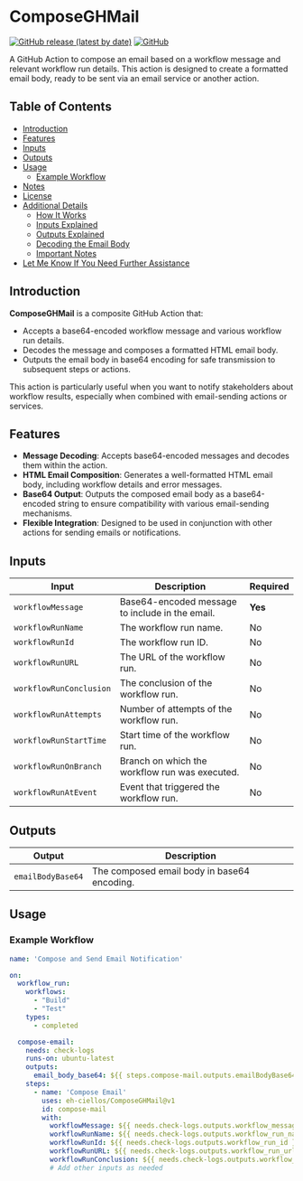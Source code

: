 # ComposeGHMail

[![GitHub release (latest by date)](https://img.shields.io/github/v/release/eh-ciellos/ComposeGHMail)](https://github.com/eh-ciellos/ComposeGHMail/releases)
[![GitHub](https://img.shields.io/github/license/eh-ciellos/ComposeGHMail)](https://github.com/eh-ciellos/ComposeGHMail/blob/main/LICENSE)

A GitHub Action to compose an email based on a workflow message and relevant workflow run details. This action is designed to create a formatted email body, ready to be sent via an email service or another action.

## Table of Contents

- [Introduction](#introduction)
- [Features](#features)
- [Inputs](#inputs)
- [Outputs](#outputs)
- [Usage](#usage)
  - [Example Workflow](#example-workflow)
- [Notes](#notes)
- [License](#license)
- [Additional Details](#additional-details)
  - [How It Works](#how-it-works)
  - [Inputs Explained](#inputs-explained)
  - [Outputs Explained](#outputs-explained)
  - [Decoding the Email Body](#decoding-the-email-body)
  - [Important Notes](#important-notes)
- [Let Me Know If You Need Further Assistance](#let-me-know-if-you-need-further-assistance)

## Introduction

**ComposeGHMail** is a composite GitHub Action that:

- Accepts a base64-encoded workflow message and various workflow run details.
- Decodes the message and composes a formatted HTML email body.
- Outputs the email body in base64 encoding for safe transmission to subsequent steps or actions.

This action is particularly useful when you want to notify stakeholders about workflow results, especially when combined with email-sending actions or services.

## Features

- **Message Decoding**: Accepts base64-encoded messages and decodes them within the action.
- **HTML Email Composition**: Generates a well-formatted HTML email body, including workflow details and error messages.
- **Base64 Output**: Outputs the composed email body as a base64-encoded string to ensure compatibility with various email-sending mechanisms.
- **Flexible Integration**: Designed to be used in conjunction with other actions for sending emails or notifications.

## Inputs

| Input                   | Description                                            | Required |
|-------------------------|--------------------------------------------------------|----------|
| `workflowMessage`       | Base64-encoded message to include in the email.        | **Yes**  |
| `workflowRunName`       | The workflow run name.                                 | No       |
| `workflowRunId`         | The workflow run ID.                                   | No       |
| `workflowRunURL`        | The URL of the workflow run.                           | No       |
| `workflowRunConclusion` | The conclusion of the workflow run.                    | No       |
| `workflowRunAttempts`   | Number of attempts of the workflow run.                | No       |
| `workflowRunStartTime`  | Start time of the workflow run.                        | No       |
| `workflowRunOnBranch`   | Branch on which the workflow run was executed.         | No       |
| `workflowRunAtEvent`    | Event that triggered the workflow run.                 | No       |

## Outputs

| Output             | Description                                   |
|--------------------|-----------------------------------------------|
| `emailBodyBase64`  | The composed email body in base64 encoding.   |

## Usage

### Example Workflow

```yaml
name: 'Compose and Send Email Notification'

on:
  workflow_run:
    workflows:
      - "Build"
      - "Test"
    types:
      - completed

  compose-email:
    needs: check-logs
    runs-on: ubuntu-latest
    outputs:
      email_body_base64: ${{ steps.compose-mail.outputs.emailBodyBase64 }}
    steps:
      - name: 'Compose Email'
        uses: eh-ciellos/ComposeGHMail@v1
        id: compose-mail
        with:
          workflowMessage: ${{ needs.check-logs.outputs.workflow_message }}
          workflowRunName: ${{ needs.check-logs.outputs.workflow_run_name }}
          workflowRunId: ${{ needs.check-logs.outputs.workflow_run_id }}
          workflowRunURL: ${{ needs.check-logs.outputs.workflow_run_url }}
          workflowRunConclusion: ${{ needs.check-logs.outputs.workflow_run_conclusion }}
          # Add other inputs as needed
